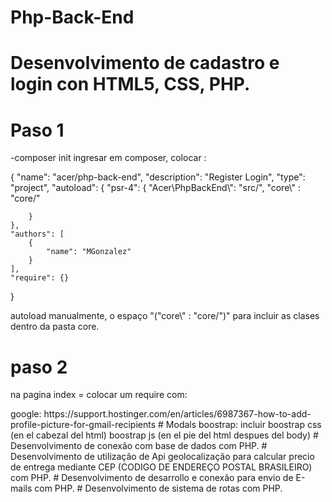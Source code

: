 # Php-Back-End

# Desenvolvimento de cadastro e login con HTML5, CSS, PHP.

# Paso 1

-composer init
ingresar em composer, colocar :

{
    "name": "acer/php-back-end",
    "description": "Register Login",
    "type": "project",
    "autoload": {
        "psr-4": {
            "Acer\\PhpBackEnd\\": "src/",
            "core\\" : "core/"
            
        }
    },
    "authors": [
        {
            "name": "MGonzalez"
        }
    ],
    "require": {}
}


autoload manualmente, o espaço "("core\\" : "core/")" para incluir as clases dentro da pasta core.

# paso 2

na pagina index = colocar um require com:

<?php

use core\classes\Database;

session_start();

require_once('config.php');
require_once('vendor/autoload.php');
require_once('core/rotas.php');

$a = new Database();


e a instanciação do database para testar sua integração no codigo.

# Conexão conta email hostinger -> google:
https://support.hostinger.com/en/articles/6987367-how-to-add-profile-picture-for-gmail-recipients

# Modals boostrap:

incluir 
boostrap css (en el cabezal del html)
boostrap js (en el pie del html despues del body)



# Desenvolvimento de conexão com base de dados com PHP.

# Desenvolvimento de utilização de Api geolocalização para calcular precio de entrega mediante CEP (CODIGO DE ENDEREÇO POSTAL BRASILEIRO) com PHP.

# Desenvolvimento de desarrollo e conexão para envio de E-mails com PHP.

# Desenvolvimento de sistema de rotas com PHP.

